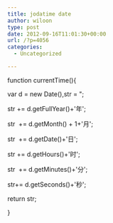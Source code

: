 ```yaml
---
title: jodatime date
author: wiloon
type: post
date: 2012-09-16T11:01:30+00:00
url: /?p=4056
categories:
  - Uncategorized

---
```

function currentTime(){
  
var d = new Date(),str = ";
  
str += d.getFullYear()+'年';
  
str  += d.getMonth() + 1+'月';
  
str  += d.getDate()+'日';
  
str += d.getHours()+'时';
  
str  += d.getMinutes()+'分';
  
str+= d.getSeconds()+'秒';
  
return str;
  
}
